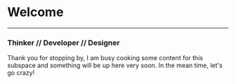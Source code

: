 # Welcome

<hr>

### Thinker // Developer // Designer

Thank you for stopping by, I am busy cooking some content for this subspace and something will be up here very soon. In the mean time, let's go crazy!
